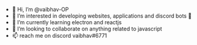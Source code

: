 - 👋 Hi, I’m @vaibhav-OP
- 👀 I’m interested in developing websites, applications and discord bots 🤭
- 🌱 I’m currently learning electron and reactjs
- 💞️ I’m looking to collaborate on anything related to javascript
- 📫 reach me on discord vaibhav#6771
